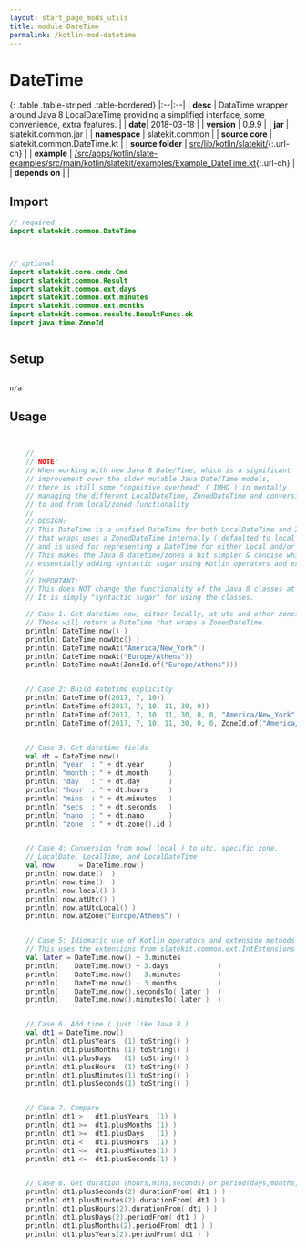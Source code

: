 ```yaml
---
layout: start_page_mods_utils
title: module DateTime
permalink: /kotlin-mod-datetime
---
```


# DateTime

{: .table .table-striped .table-bordered}
|:--|:--|
| **desc** | DataTime wrapper around Java 8 LocalDateTime providing a simplified interface, some convenience, extra features. | 
| **date**| 2018-03-18 |
| **version** | 0.9.9  |
| **jar** | slatekit.common.jar  |
| **namespace** | slatekit.common  |
| **source core** | slatekit.common.DateTime.kt  |
| **source folder** | [src/lib/kotlin/slatekit/](https://github.com/code-helix/slatekit/tree/master/src/lib/kotlin/slatekit/){:.url-ch}  |
| **example** | [/src/apps/kotlin/slate-examples/src/main/kotlin/slatekit/examples/Example_DateTime.kt](https://github.com/code-helix/slatekit/tree/master/src/lib/kotlin/slatekit-examples/src/main/kotlin/slatekit/examples/Example_DateTime.kt){:.url-ch} |
| **depends on** |   |

## Import
```kotlin 
// required 
import slatekit.common.DateTime



// optional 
import slatekit.core.cmds.Cmd
import slatekit.common.Result
import slatekit.common.ext.days
import slatekit.common.ext.minutes
import slatekit.common.ext.months
import slatekit.common.results.ResultFuncs.ok
import java.time.ZoneId



```

## Setup
```kotlin

n/a

```

## Usage
```kotlin


    //
    // NOTE:
    // When working with new Java 8 Date/Time, which is a significant
    // improvement over the older mutable Java Date/Time models,
    // there is still some "cognitive overhead" ( IMHO ) in mentally
    // managing the different LocalDateTime, ZonedDateTime and conversion
    // to and from local/zoned functionality
    //
    // DESIGN:
    // This DateTime is a unified DateTime for both LocalDateTime and ZonedDateime
    // that wraps uses a ZonedDateTime internally ( defaulted to local timezone )
    // and is used for representing a DateTime for either Local and/or other Zones.
    // This makes the Java 8 datetime/zones a bit simpler & concise while
    // essentially adding syntactic sugar using Kotlin operators and extension methods
    //
    // IMPORTANT:
    // This does NOT change the functionality of the Java 8 classes at all.
    // It is simply "syntactic sugar" for using the classes.

    // Case 1. Get datetime now, either locally, at utc and other zones
    // These will return a DateTime that wraps a ZonedDateTime.
    println( DateTime.now() )
    println( DateTime.nowUtc() )
    println( DateTime.nowAt("America/New_York"))
    println( DateTime.nowAt("Europe/Athens"))
    println( DateTime.nowAt(ZoneId.of("Europe/Athens")))


    // Case 2: Build datetime explicitly
    println( DateTime.of(2017, 7, 10))
    println( DateTime.of(2017, 7, 10, 11, 30, 0))
    println( DateTime.of(2017, 7, 10, 11, 30, 0, 0, "America/New_York"))
    println( DateTime.of(2017, 7, 10, 11, 30, 0, 0, ZoneId.of("America/New_York")))


    // Case 3. Get datetime fields
    val dt = DateTime.now()
    println( "year  : " + dt.year      )
    println( "month : " + dt.month     )
    println( "day   : " + dt.day       )
    println( "hour  : " + dt.hours     )
    println( "mins  : " + dt.minutes   )
    println( "secs  : " + dt.seconds   )
    println( "nano  : " + dt.nano      )
    println( "zone  : " + dt.zone().id )


    // Case 4: Conversion from now( local ) to utc, specific zone,
    // LocalDate, LocalTime, and LocalDateTime
    val now      = DateTime.now()
    println( now.date()  )
    println( now.time()  )
    println( now.local() )
    println( now.atUtc() )
    println( now.atUtcLocal() )
    println( now.atZone("Europe/Athens") )


    // Case 5: Idiomatic use of Kotlin operators and extension methods
    // This uses the extensions from slatekit.common.ext.IntExtensions
    val later = DateTime.now() + 3.minutes
    println(    DateTime.now() + 3.days            )
    println(    DateTime.now() - 3.minutes         )
    println(    DateTime.now() - 3.months          )
    println(    DateTime.now().secondsTo( later )  )
    println(    DateTime.now().minutesTo( later )  )


    // Case 6. Add time ( just like Java 8 )
    val dt1 = DateTime.now()
    println( dt1.plusYears  (1).toString() )
    println( dt1.plusMonths (1).toString() )
    println( dt1.plusDays   (1).toString() )
    println( dt1.plusHours  (1).toString() )
    println( dt1.plusMinutes(1).toString() )
    println( dt1.plusSeconds(1).toString() )


    // Case 7. Compare
    println( dt1 >   dt1.plusYears  (1) )
    println( dt1 >=  dt1.plusMonths (1) )
    println( dt1 >=  dt1.plusDays   (1) )
    println( dt1 <   dt1.plusHours  (1) )
    println( dt1 <=  dt1.plusMinutes(1) )
    println( dt1 <=  dt1.plusSeconds(1) )


    // Case 8. Get duration (hours,mins,seconds) or period(days,months,years)
    println( dt1.plusSeconds(2).durationFrom( dt1 ) )
    println( dt1.plusMinutes(2).durationFrom( dt1 ) )
    println( dt1.plusHours(2).durationFrom( dt1 ) )
    println( dt1.plusDays(2).periodFrom( dt1 ) )
    println( dt1.plusMonths(2).periodFrom( dt1 ) )
    println( dt1.plusYears(2).periodFrom( dt1 ) )

    

```

